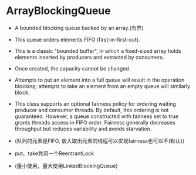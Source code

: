# ArrayBlockingQueue

- A bounded blocking queue backed by an array.(有界)

- This queue orders elements FIFO (first-in-first-out). 

- This is a classic "bounded buffer", in which a fixed-sized array holds elements inserted by producers and extracted by consumers.

- Once created, the capacity cannot be changed.

- Attempts to put an element into a full queue will result in the operation blocking; attempts to take an element from an empty queue will similarly block.

- This class supports an optional fairness policy for ordering waiting producer and consumer threads. By default, this ordering is not guaranteed. However, a queue constructed with fairness set to true grants threads access in FIFO order. Fairness generally decreases throughput but reduces variability and avoids starvation.

- (队列的元素是FIFO, 放入取出元素的线程可以实现fairness也可以不(默认))

- put、take共用一个ReentrantLock

- (量小使用，量大使用LinkedBlockingQueue)